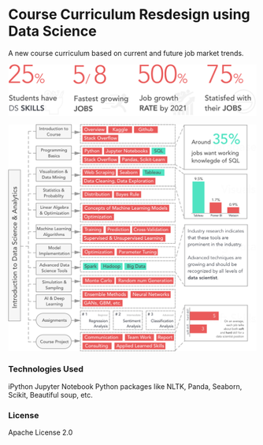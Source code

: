 # Course Curriculum Resdesign using Data Science

A new course curriculum based on current and future job market trends.

![](infographics/p1.png)

![](infographics/p2.png)


### Technologies Used
iPython Jupyter Notebook
Python packages like NLTK, Panda, Seaborn, Scikit, Beautiful soup, etc.


### License
Apache License 2.0
